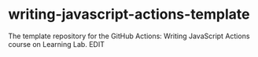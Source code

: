 # writing-javascript-actions-template
The template repository for the GitHub Actions: Writing JavaScript Actions course on Learning Lab. EDIT
